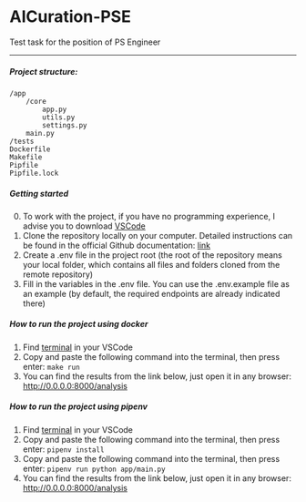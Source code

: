 # AICuration-PSE
Test task for the position of PS Engineer

---

##### Project structure:
    /app
        /core
            app.py
            utils.py
            settings.py
        main.py
    /tests
    Dockerfile
    Makefile
    Pipfile
    Pipfile.lock


##### Getting started
0. To work with the project, if you have no programming experience, I advise you to download [VSCode](https://code.visualstudio.com/download)
1. Сlone the repository locally on your computer. Detailed instructions can be found in the official Github documentation: [link](https://docs.github.com/en/repositories/creating-and-managing-repositories/cloning-a-repository)
2. Create a .env file in the project root (the root of the repository means your local folder, which contains all files and folders cloned from the remote repository)
3. Fill in the variables in the .env file. You can use the .env.example file as an example (by default, the required endpoints are already indicated there)


##### How to run the project using docker
1. Find [terminal](https://code.visualstudio.com/docs/terminal/basics) in your VSCode
2. Copy and paste the following command into the terminal, then press enter: `make run`
3. You can find the results from the link below, just open it in any browser: http://0.0.0.0:8000/analysis


##### How to run the project using pipenv
1. Find [terminal](https://code.visualstudio.com/docs/terminal/basics) in your VSCode
2. Copy and paste the following command into the terminal, then press enter: `pipenv install`
3. Copy and paste the following command into the terminal, then press enter: `pipenv run python app/main.py`
4. You can find the results from the link below, just open it in any browser: http://0.0.0.0:8000/analysis
